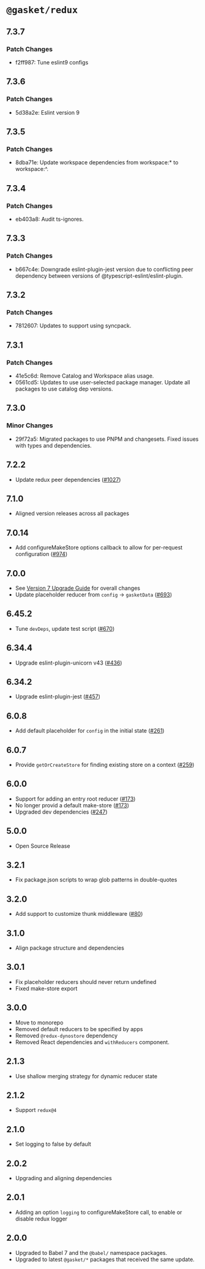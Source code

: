 # `@gasket/redux`

## 7.3.7

### Patch Changes

- f2ff987: Tune eslint9 configs

## 7.3.6

### Patch Changes

- 5d38a2e: Eslint version 9

## 7.3.5

### Patch Changes

- 8dba71e: Update workspace dependencies from workspace:\* to workspace:^.

## 7.3.4

### Patch Changes

- eb403a8: Audit ts-ignores.

## 7.3.3

### Patch Changes

- b667c4e: Downgrade eslint-plugin-jest version due to conflicting peer dependency between versions of @typescript-eslint/eslint-plugin.

## 7.3.2

### Patch Changes

- 7812607: Updates to support using syncpack.

## 7.3.1

### Patch Changes

- 41e5c6d: Remove Catalog and Workspace alias usage.
- 0561cd5: Updates to use user-selected package manager. Update all packages to use catalog dep versions.

## 7.3.0

### Minor Changes

- 29f72a5: Migrated packages to use PNPM and changesets. Fixed issues with types and dependencies.

## 7.2.2

- Update redux peer dependencies ([#1027])

## 7.1.0

- Aligned version releases across all packages

## 7.0.14

- Add configureMakeStore options callback to allow for per-request configuration ([#974])

## 7.0.0

- See [Version 7 Upgrade Guide] for overall changes
- Update placeholder reducer from `config` -> `gasketData` ([#693])

## 6.45.2

- Tune `devDeps`, update test script ([#670])

## 6.34.4

- Upgrade eslint-plugin-unicorn v43 ([#436])

## 6.34.2

- Upgrade eslint-plugin-jest ([#457])

## 6.0.8

- Add default placeholder for `config` in the initial state ([#261])

## 6.0.7

- Provide `getOrCreateStore` for finding existing store on a context ([#259])

## 6.0.0

- Support for adding an entry root reducer ([#173])
- No longer provid a default make-store ([#173])
- Upgraded dev dependencies ([#247])

## 5.0.0

- Open Source Release

## 3.2.1

- Fix package.json scripts to wrap glob patterns in double-quotes

## 3.2.0

- Add support to customize thunk middleware ([#80])

## 3.1.0

- Align package structure and dependencies

## 3.0.1

- Fix placeholder reducers should never return undefined
- Fixed make-store export

## 3.0.0

- Move to monorepo
- Removed default reducers to be specified by apps
- Removed `@redux-dynostore` dependency
- Removed React dependencies and `withReducers` component.

## 2.1.3

- Use shallow merging strategy for dynamic reducer state

## 2.1.2

- Support `redux@4`

## 2.1.0

- Set logging to false by default

## 2.0.2

- Upgrading and aligning dependencies

## 2.0.1

- Adding an option `logging` to configureMakeStore call, to enable or disable redux logger

## 2.0.0

- Upgraded to Babel 7 and the `@babel/` namespace packages.
- Upgraded to latest `@gasket/*` packages that received the same update.

[Version 7 Upgrade Guide]: /docs/upgrade-to-7.md
[#80]: https://github.com/godaddy/gasket/pull/80
[#173]: https://github.com/godaddy/gasket/pull/173
[#247]: https://github.com/godaddy/gasket/pull/247
[#259]: https://github.com/godaddy/gasket/pull/259
[#261]: https://github.com/godaddy/gasket/pull/261
[#436]: https://github.com/godaddy/gasket/pull/436
[#457]: https://github.com/godaddy/gasket/pull/457
[#670]: https://github.com/godaddy/gasket/pull/670
[#693]: https://github.com/godaddy/gasket/pull/693
[#974]: https://github.com/godaddy/gasket/pull/974
[#1027]: https://github.com/godaddy/gasket/pull/1027
